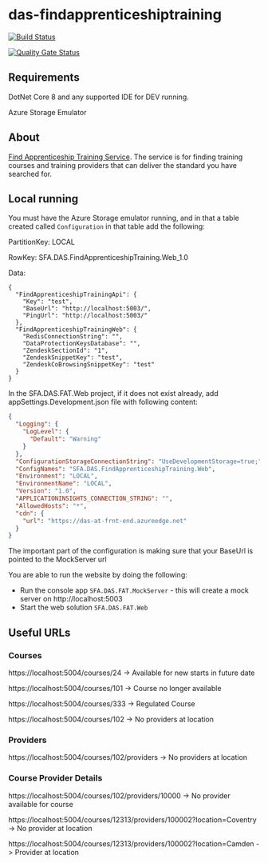 # das-findapprenticeshiptraining


[![Build Status](https://sfa-gov-uk.visualstudio.com/Digital%20Apprenticeship%20Service/_apis/build/status/SkillsFundingAgency.das-findapprenticeshiptraining?branchName=master)](https://sfa-gov-uk.visualstudio.com/Digital%20Apprenticeship%20Service/_build/latest?definitionId=2181&branchName=master)

[![Quality Gate Status](https://sonarcloud.io/api/project_badges/measure?project=SkillsFundingAgency_das-findapprenticeshiptraining&metric=alert_status)](https://sonarcloud.io/dashboard?id=SkillsFundingAgency_das-findapprenticeshiptraining)

## Requirements

DotNet Core 8 and any supported IDE for DEV running.

Azure Storage Emulator

## About

[Find Apprenticeship Training Service](https://findapprenticeshiptraining.apprenticeships.education.gov.uk/). The service is for finding training courses and training providers that can deliver the standard you have searched for. 

## Local running

You must have the Azure Storage emulator running, and in that a table created called `Configuration` in that table add the following:

PartitionKey: LOCAL

RowKey: SFA.DAS.FindApprenticeshipTraining.Web_1.0

Data:
```
{
  "FindApprenticeshipTrainingApi": {
    "Key": "test",
    "BaseUrl": "http://localhost:5003/",
    "PingUrl": "http://localhost:5003/"
  },
  "FindApprenticeshipTrainingWeb": {
    "RedisConnectionString": "",
    "DataProtectionKeysDatabase": "",
    "ZendeskSectionId": "1",
    "ZendeskSnippetKey": "test",
    "ZendeskCoBrowsingSnippetKey": "test"
  }
}
```

In the SFA.DAS.FAT.Web project, if it does not exist already, add appSettings.Development.json file with following content:
```json
{
  "Logging": {
    "LogLevel": {
      "Default": "Warning"
    }
  },
  "ConfigurationStorageConnectionString": "UseDevelopmentStorage=true;",
  "ConfigNames": "SFA.DAS.FindApprenticeshipTraining.Web",
  "Environment": "LOCAL",
  "EnvironmentName": "LOCAL",
  "Version": "1.0",
  "APPLICATIONINSIGHTS_CONNECTION_STRING": "",
  "AllowedHosts": "*",
  "cdn": {
    "url": "https://das-at-frnt-end.azureedge.net"
  }
}
```


The important part of the configuration is making sure that your BaseUrl is pointed to the MockServer url

You are able to run the website by doing the following:
* Run the console app ```SFA.DAS.FAT.MockServer``` - this will create a mock server on http://localhost:5003
* Start the web solution ```SFA.DAS.FAT.Web```


## Useful URLs


### Courses
https://localhost:5004/courses/24 -> Available for new starts in future date

https://localhost:5004/courses/101 -> Course no longer available

https://localhost:5004/courses/333 -> Regulated Course

https://localhost:5004/courses/102 -> No providers at location

### Providers
https://localhost:5004/courses/102/providers -> No providers at location

### Course Provider Details
https://localhost:5004/courses/102/providers/10000 -> No provider available for course

https://localhost:5004/courses/12313/providers/100002?location=Coventry -> No provider at location

https://localhost:5004/courses/12313/providers/100002?location=Camden -> Provider at location
